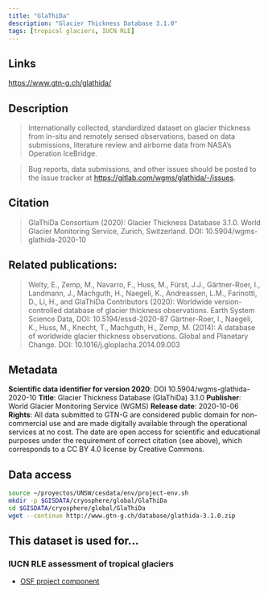 ```yaml
---
title: "GlaThiDa"
description: "Glacier Thickness Database 3.1.0"
tags: [tropical glaciers, IUCN RLE]
---
```



## Links
https://www.gtn-g.ch/glathida/

## Description

> Internationally collected, standardized dataset on glacier thickness from in-situ and remotely sensed observations, based on data submissions, literature review and airborne data from NASA’s Operation IceBridge.

> Bug reports, data submissions, and other issues should be posted to the issue tracker at https://gitlab.com/wgms/glathida/-/issues.

## Citation

> GlaThiDa Consortium (2020): Glacier Thickness Database 3.1.0. World Glacier Monitoring Service, Zurich, Switzerland. DOI: 10.5904/wgms-glathida-2020-10

## Related publications:
> Welty, E., Zemp, M., Navarro, F., Huss, M., Fürst, J.J., Gärtner-Roer, I., Landmann, J., Machguth, H., Naegeli, K., Andreassen, L.M., Farinotti, D., Li, H., and GlaThiDa Contributors (2020): Worldwide version-controlled database of glacier thickness observations. Earth System Science Data, DOI: 10.5194/essd-2020-87
> Gärtner-Roer, I., Naegeli, K., Huss, M., Knecht, T., Machguth, H., Zemp, M. (2014): A database of worldwide glacier thickness observations. Global and Planetary Change. DOI: 10.1016/j.gloplacha.2014.09.003

## Metadata
**Scientific data identifier for version 2020**: DOI 10.5904/wgms-glathida-2020-10
**Title**: Glacier Thickness Database (GlaThiDa) 3.1.0
**Publisher**: World Glacier Monitoring Service (WGMS)
**Release date**: 2020-10-06
**Rights**: All data submitted to GTN-G are considered public domain for non-commercial use and are made digitally available through the operational services at no cost. The date are open access for scientific and educational purposes under the requirement of correct citation (see above), which corresponds to a CC BY 4.0 license by Creative Commons.

## Data access

```sh
source ~/proyectos/UNSW/cesdata/env/project-env.sh
mkdir -p $GISDATA/cryosphere/global/GlaThiDa
cd $GISDATA/cryosphere/global/GlaThiDa
wget --continue http://www.gtn-g.ch/database/glathida-3.1.0.zip
```


## This dataset is used for...

### IUCN RLE assessment of tropical glaciers 

- [OSF project component](https://osf.io/432sb/)

